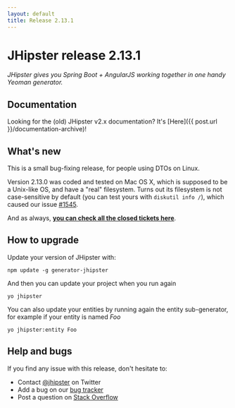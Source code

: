```yaml
---
layout: default
title: Release 2.13.1
---
```


JHipster release 2.13.1
==================

*JHipster gives you Spring Boot + AngularJS working together in one handy Yeoman generator.*

Documentation
----------

Looking for the (old) JHipster v2.x documentation? It's [Here]({{ post.url }}/documentation-archive)!

What's new
----------

This is a small bug-fixing release, for people using DTOs on Linux.

Version 2.13.0 was coded and tested on Mac OS X, which is supposed to be a Unix-like OS, and have a "real" filesystem. Turns out its filesystem is not case-sensitive by default (you can test yours with `diskutil info /`), which caused our issue [#1545](https://github.com/jhipster/generator-jhipster/pull/1545).

And as always, __[you can check all the closed tickets here](https://github.com/jhipster/generator-jhipster/issues?q=milestone%3A2.13.1+is%3Aclosed)__.

How to upgrade
------------

Update your version of JHipster with:

```
npm update -g generator-jhipster
```

And then you can update your project when you run again

```
yo jhipster
```

You can also update your entities by running again the entity sub-generator, for example if your entity is named _Foo_

```
yo jhipster:entity Foo
```

Help and bugs
--------------

If you find any issue with this release, don't hesitate to:

- Contact [@jhipster](https://twitter.com/jhipster) on Twitter
- Add a bug on our [bug tracker](https://github.com/jhipster/generator-jhipster/issues?state=open)
- Post a question on [Stack Overflow](http://stackoverflow.com/tags/jhipster/info)

